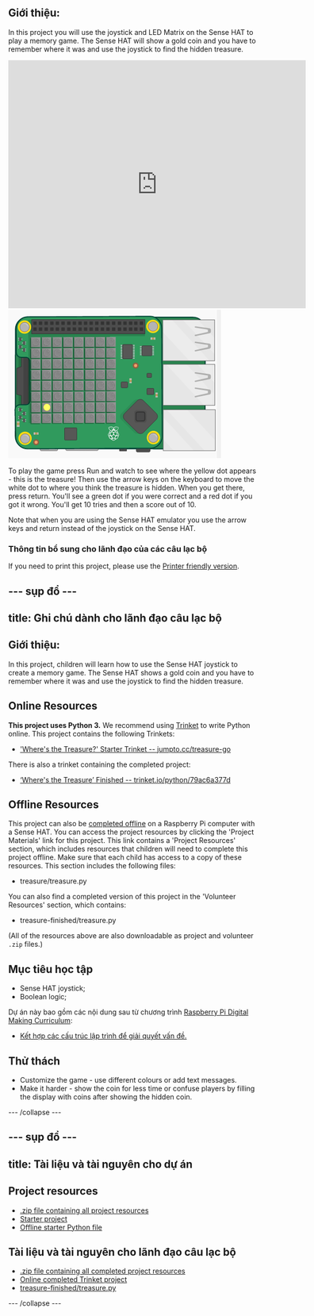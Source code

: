 ## Giới thiệu:

In this project you will use the joystick and LED Matrix on the Sense HAT to play a memory game. The Sense HAT will show a gold coin and you have to remember where it was and use the joystick to find the hidden treasure.

<div class="trinket">
  <iframe src="https://trinket.io/embed/python/79ac6a377d?outputOnly=true&start=result" width="600" height="500" frameborder="0" marginwidth="0" marginheight="0" allowfullscreen mark="crwd-mark">
</iframe> <img src="images/treasure-final.png" />
</div>

To play the game press Run and watch to see where the yellow dot appears - this is the treasure! Then use the arrow keys on the keyboard to move the white dot to where you think the treasure is hidden. When you get there, press return. You'll see a green dot if you were correct and a red dot if you got it wrong. You'll get 10 tries and then a score out of 10.

Note that when you are using the Sense HAT emulator you use the arrow keys and return instead of the joystick on the Sense HAT.

### Thông tin bổ sung cho lãnh đạo của các câu lạc bộ

If you need to print this project, please use the [Printer friendly version](https://projects.raspberrypi.org/en/projects/wheres-the-treasure/print).

## \--- sụp đổ \---

## title: Ghi chú dành cho lãnh đạo câu lạc bộ

## Giới thiệu:

In this project, children will learn how to use the Sense HAT joystick to create a memory game. The Sense HAT shows a gold coin and you have to remember where it was and use the joystick to find the hidden treasure.

## Online Resources

**This project uses Python 3.** We recommend using [Trinket](https://trinket.io/) to write Python online. This project contains the following Trinkets:

* ['Where's the Treasure?' Starter Trinket -- jumpto.cc/treasure-go](http://jumpto.cc/treasure-go)

There is also a trinket containing the completed project:

* [‘Where's the Treasure’ Finished -- trinket.io/python/79ac6a377d](https://trinket.io/python/79ac6a377d)

## Offline Resources

This project can also be [completed offline](https://www.codeclubprojects.org/en-GB/resources/physical-sense-hat/) on a Raspberry Pi computer with a Sense HAT. You can access the project resources by clicking the 'Project Materials' link for this project. This link contains a 'Project Resources' section, which includes resources that children will need to complete this project offline. Make sure that each child has access to a copy of these resources. This section includes the following files:

* treasure/treasure.py

You can also find a completed version of this project in the 'Volunteer Resources' section, which contains:

* treasure-finished/treasure.py

(All of the resources above are also downloadable as project and volunteer `.zip` files.)

## Mục tiêu học tập

* Sense HAT joystick;
* Boolean logic;

Dự án này bao gồm các nội dung sau từ chương trình [Raspberry Pi Digital Making Curriculum](http://rpf.io/curriculum):

* [Kết hợp các cấu trúc lập trình để giải quyết vấn đề.](https://www.raspberrypi.org/curriculum/programming/builder)

## Thử thách

* Customize the game - use different colours or add text messages. 
* Make it harder - show the coin for less time or confuse players by filling the display with coins after showing the hidden coin. 

\--- /collapse \---

## \--- sụp đổ \---

## title: Tài liệu và tài nguyên cho dự án

## Project resources

* [.zip file containing all project resources](resources/treasure-project-resources.zip)
* [Starter project](http://jumpto.cc/treasure-go)
* [Offline starter Python file](resources/treasure-treasure.py)

## Tài liệu và tài nguyên cho lãnh đạo câu lạc bộ

* [.zip file containing all completed project resources](resources/treasure-volunteer-resources.zip)
* [Online completed Trinket project](https://trinket.io/python/79ac6a377d)
* [treasure-finished/treasure.py](resources/treasure-finished-treasure.py)

\--- /collapse \---